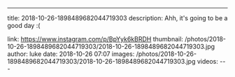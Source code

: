---
title: 2018-10-26-1898489682044719303
description: Ahh, it's going to be a good day :(

link: https://www.instagram.com/p/BpYyk6kBRDH
thumbnail: /photos/2018-10-26-1898489682044719303/2018-10-26-1898489682044719303.jpg
author: luke
date: 2018-10-26 07:07
images: /photos/2018-10-26-1898489682044719303/2018-10-26-1898489682044719303.jpg
videos: ---
